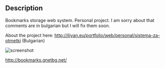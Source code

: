 ## Description
Bookmarks storage web system. Personal project.
I am sorry about that comments are in bulgarian but I will fix them soon.

About the project here: http://iliyan.eu/portfolio/web/personal/sistema-za-otmetki (Bulgarian)

![screenshot](http://img836.imageshack.us/img836/7906/screenshot20120226at150.png)

http://bookmarks.gnetbg.net/

